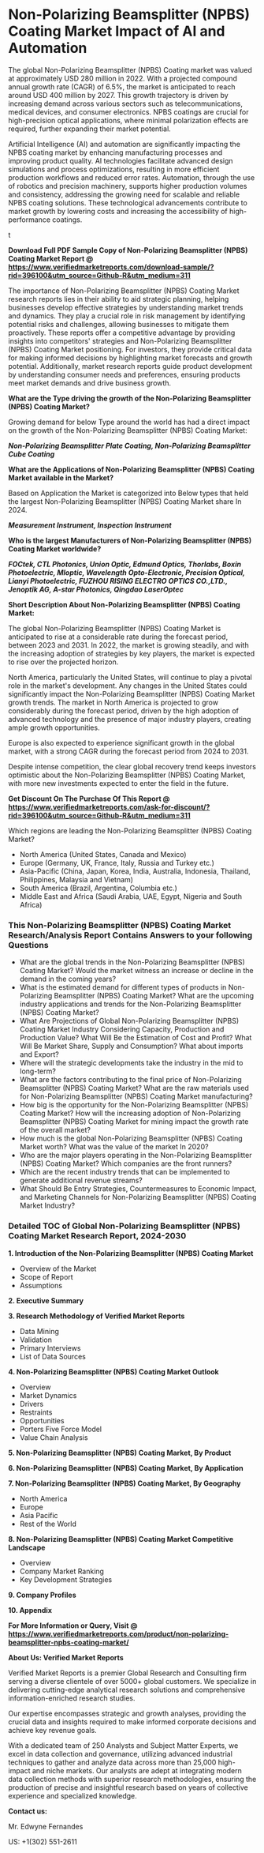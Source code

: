<meta name="title" content="Global Non-Polarizing Beamsplitter (NPBS) Coating Market Impact of AI and Automation"><meta name="description" content="The global Non-Polarizing Beamsplitter (NPBS) Coating market was valued at approximately USD 280 million in 2022. With a projected compound annual growth rate (CAGR) o"><meta name="title" content="Non-Polarizing Beamsplitter (NPBS) Coating Market Size, Share, Scope, Trends, Growth, Opportunities, Analysis, Forecast"><h1>Non-Polarizing Beamsplitter (NPBS) Coating Market Impact of AI and Automation</h1><p>The global Non-Polarizing Beamsplitter (NPBS) Coating market was valued at approximately USD 280 million in 2022. With a projected compound annual growth rate (CAGR) of 6.5%, the market is anticipated to reach around USD 400 million by 2027. This growth trajectory is driven by increasing demand across various sectors such as telecommunications, medical devices, and consumer electronics. NPBS coatings are crucial for high-precision optical applications, where minimal polarization effects are required, further expanding their market potential.</p><p>Artificial Intelligence (AI) and automation are significantly impacting the NPBS coating market by enhancing manufacturing processes and improving product quality. AI technologies facilitate advanced design simulations and process optimizations, resulting in more efficient production workflows and reduced error rates. Automation, through the use of robotics and precision machinery, supports higher production volumes and consistency, addressing the growing need for scalable and reliable NPBS coating solutions. These technological advancements contribute to market growth by lowering costs and increasing the accessibility of high-performance coatings.</p>t</p><p id="" class=""><strong>Download Full PDF Sample Copy of Non-Polarizing Beamsplitter (NPBS) Coating Market Report @ <a href="https://www.verifiedmarketreports.com/download-sample/?rid=396100&utm_source=Github-R&utm_medium=311" target="_blank">https://www.verifiedmarketreports.com/download-sample/?rid=396100&utm_source=Github-R&utm_medium=311</a></strong></p><p>The importance of&nbsp;Non-Polarizing Beamsplitter (NPBS) Coating Market research reports lies in their ability to aid strategic planning, helping businesses develop effective strategies by understanding market trends and dynamics. They play a crucial role in risk management by identifying potential risks and challenges, allowing businesses to mitigate them proactively. These reports offer a competitive advantage by providing insights into competitors' strategies and Non-Polarizing Beamsplitter (NPBS) Coating Market positioning. For investors, they provide critical data for making informed decisions by highlighting market forecasts and growth potential. Additionally, market research reports guide product development by understanding consumer needs and preferences, ensuring products meet market demands and drive business growth.</p><p><strong>What are the&nbsp;Type driving the growth of the Non-Polarizing Beamsplitter (NPBS) Coating Market?</strong></p><p id="" class="">Growing demand for below Type around the world has had a direct impact on the growth of the Non-Polarizing Beamsplitter (NPBS) Coating Market:</p><em><strong>Non-Polarizing Beamsplitter Plate Coating, Non-Polarizing Beamsplitter Cube Coating</strong></em></p><strong>What are the&nbsp;Applications&nbsp;of Non-Polarizing Beamsplitter (NPBS) Coating Market available in the Market?</strong></p><p id="" class="">Based on Application the Market is categorized into Below types that held the largest Non-Polarizing Beamsplitter (NPBS) Coating Market share In 2024.</p><em><strong>Measurement Instrument, Inspection Instrument</strong></em></p><strong>Who is the largest Manufacturers of Non-Polarizing Beamsplitter (NPBS) Coating Market worldwide?</strong></p><p><em><strong>FOCtek, CTL Photonics, Union Optic, Edmund Optics, Thorlabs, Boxin Photoelectric, Mloptic, Wavelength Opto-Electronic, Precision Optical, Lianyi Photoelectric, FUZHOU RISING ELECTRO OPTICS CO.,LTD., Jenoptik AG, A-star Photonics, Qingdao LaserOptec</strong></em></p><p id="" class=""><strong>Short Description About Non-Polarizing Beamsplitter (NPBS) Coating Market:</strong></p><p>The global Non-Polarizing Beamsplitter (NPBS) Coating Market is anticipated to rise at a considerable rate during the forecast period, between 2023 and 2031. In 2022, the market is growing steadily, and with the increasing adoption of strategies by key players, the market is expected to rise over the projected horizon.</p><p>North America, particularly the United States, will continue to play a pivotal role in the market's development. Any changes in the United States could significantly impact the Non-Polarizing Beamsplitter (NPBS) Coating Market growth trends. The market in North America is projected to grow considerably during the forecast period, driven by the high adoption of advanced technology and the presence of major industry players, creating ample growth opportunities.</p><p>Europe is also expected to experience significant growth in the global market, with a strong CAGR during the forecast period from 2024 to 2031.</p><p>Despite intense competition, the clear global recovery trend keeps investors optimistic about the Non-Polarizing Beamsplitter (NPBS) Coating Market, with more new investments expected to enter the field in the future.</p><p id="" class=""><strong>Get Discount On The Purchase Of This Report @ <a href="https://www.verifiedmarketreports.com/ask-for-discount/?rid=396100&utm_source=Github-R&utm_medium=311" target="_blank">https://www.verifiedmarketreports.com/ask-for-discount/?rid=396100&utm_source=Github-R&utm_medium=311</a></strong></p>Which regions are leading the Non-Polarizing Beamsplitter (NPBS) Coating Market?</p><ul><li>North America (United States, Canada and Mexico)</li><li>Europe (Germany, UK, France, Italy, Russia and Turkey etc.)</li><li>Asia-Pacific (China, Japan, Korea, India, Australia, Indonesia, Thailand, Philippines, Malaysia and Vietnam)</li><li>South America (Brazil, Argentina, Columbia etc.)</li><li>Middle East and Africa (Saudi Arabia, UAE, Egypt, Nigeria and South Africa)</li></ul><h3 id="" class="">This Non-Polarizing Beamsplitter (NPBS) Coating Market Research/Analysis Report Contains Answers to your following Questions</h3><ul><li>What are the global trends in the Non-Polarizing Beamsplitter (NPBS) Coating Market? Would the market witness an increase or decline in the demand in the coming years?</li><li>What is the estimated demand for different types of products in Non-Polarizing Beamsplitter (NPBS) Coating Market? What are the upcoming industry applications and trends for the Non-Polarizing Beamsplitter (NPBS) Coating Market?</li><li>What Are Projections of Global Non-Polarizing Beamsplitter (NPBS) Coating Market Industry Considering Capacity, Production and Production Value? What Will Be the Estimation of Cost and Profit? What Will Be Market Share, Supply and Consumption? What about imports and Export?</li><li>Where will the strategic developments take the industry in the mid to long-term?</li><li>What are the factors contributing to the final price of Non-Polarizing Beamsplitter (NPBS) Coating Market? What are the raw materials used for Non-Polarizing Beamsplitter (NPBS) Coating Market manufacturing?</li><li>How big is the opportunity for the Non-Polarizing Beamsplitter (NPBS) Coating Market? How will the increasing adoption of Non-Polarizing Beamsplitter (NPBS) Coating Market for mining impact the growth rate of the overall market?</li><li>How much is the global Non-Polarizing Beamsplitter (NPBS) Coating Market worth? What was the value of the market In 2020?</li><li>Who are the major players operating in the Non-Polarizing Beamsplitter (NPBS) Coating Market? Which companies are the front runners?</li><li>Which are the recent industry trends that can be implemented to generate additional revenue streams?</li><li>What Should Be Entry Strategies, Countermeasures to Economic Impact, and Marketing Channels for Non-Polarizing Beamsplitter (NPBS) Coating Market Industry?</li></ul><h3 id="" class="">Detailed TOC of Global Non-Polarizing Beamsplitter (NPBS) Coating Market Research Report, 2024-2030</h3><p id="" class=""><strong>1. Introduction of the Non-Polarizing Beamsplitter (NPBS) Coating Market</strong></p><ul><li>Overview of the Market</li><li>Scope of Report</li><li>Assumptions</li></ul><p id="" class=""><strong>2. Executive Summary</strong></p><p id="" class=""><strong>3. Research Methodology of Verified Market Reports</strong></p><ul><li>Data Mining</li><li>Validation</li><li>Primary Interviews</li><li>List of Data Sources</li></ul><p id="" class=""><strong>4. Non-Polarizing Beamsplitter (NPBS) Coating Market Outlook</strong></p><ul><li>Overview</li><li>Market Dynamics</li><li>Drivers</li><li>Restraints</li><li>Opportunities</li><li>Porters Five Force Model</li><li>Value Chain Analysis</li></ul><p id="" class=""><strong>5. Non-Polarizing Beamsplitter (NPBS) Coating Market, By Product</strong></p><p id="" class=""><strong>6. Non-Polarizing Beamsplitter (NPBS) Coating Market, By Application</strong></p><p id="" class=""><strong>7. Non-Polarizing Beamsplitter (NPBS) Coating Market, By Geography</strong></p><ul><li>North America</li><li>Europe</li><li>Asia Pacific</li><li>Rest of the World</li></ul><p id="" class=""><strong>8. Non-Polarizing Beamsplitter (NPBS) Coating Market Competitive Landscape</strong></p><ul><li>Overview</li><li>Company Market Ranking</li><li>Key Development Strategies</li></ul><p id="" class=""><strong>9. Company Profiles</strong></p><p id="" class=""><strong>10. Appendix</strong></p><p id="" class=""><strong>For More Information or Query, Visit @ <a href="https://www.verifiedmarketreports.com/product/non-polarizing-beamsplitter-npbs-coating-market/" target="_blank">https://www.verifiedmarketreports.com/product/non-polarizing-beamsplitter-npbs-coating-market/</a></strong></p><p id="" class=""><strong>About Us: Verified Market Reports</strong></p><p id="" class="">Verified Market Reports is a premier Global Research and Consulting firm serving a diverse clientele of over 5000+ global customers. We specialize in delivering cutting-edge analytical research solutions and comprehensive information-enriched research studies.</p><p id="" class="">Our expertise encompasses strategic and growth analyses, providing the crucial data and insights required to make informed corporate decisions and achieve key revenue goals.</p><p id="" class="">With a dedicated team of 250 Analysts and Subject Matter Experts, we excel in data collection and governance, utilizing advanced industrial techniques to gather and analyze data across more than 25,000 high-impact and niche markets. Our analysts are adept at integrating modern data collection methods with superior research methodologies, ensuring the production of precise and insightful research based on years of collective experience and specialized knowledge.</p><p id="" class=""><strong>Contact us:</strong></p><p id="" class="">Mr. Edwyne Fernandes</p><p id="" class="">US: +1(302) 551-2611</p>